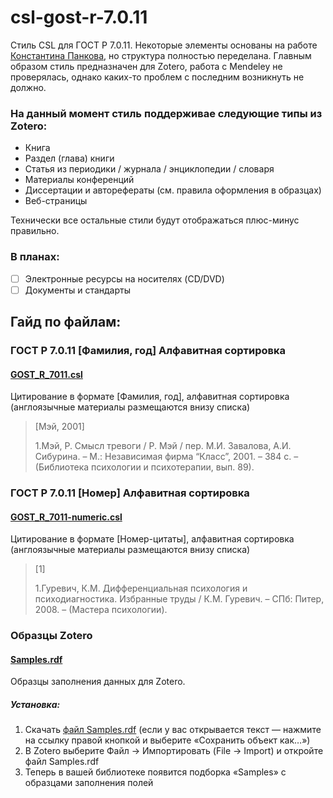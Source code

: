 # csl-gost-r-7.0.11
Стиль CSL для ГОСТ Р 7.0.11. Некоторые элементы основаны на работе [Константина Панкова](http://chetvericov.ru/stil-oformleniya-dlya-mendeley-i-zotero-csl-po-gost-r-705-2008/), но структура полностью переделана.
Главным образом стиль предназначен для Zotero, работа с Mendeley не проверялась, однако каких-то проблем с последним возникнуть не должно.

### На данный момент стиль поддерживае следующие типы из Zotero:
* Книга
* Раздел (глава) книги
* Статья из периодики / журнала / энциклопедии / словаря
* Материалы конференций
* Диссертации и авторефераты (см. правила оформления в образцах)
* Веб-страницы

Технически все остальные стили будут отображаться плюс-минус правильно.

### В планах:
- [ ] Электронные ресурсы на носителях (CD/DVD)
- [ ] Документы и стандарты

## Гайд по файлам:
### ГОСТ Р 7.0.11 [Фамилия, год] Алфавитная сортировка
#### [GOST_R_7011.csl](https://raw.githubusercontent.com/Darxor/csl-gost-r-7.0.11/master/GOST_R_7011.csl)
Цитирование в формате [Фамилия, год], алфавитная сортировка (англоязычные материалы размещаются внизу списка)

>[Мэй, 2001]
>
>1.Мэй, Р. Смысл тревоги / Р. Мэй / пер. М.И. Завалова, А.И. Сибурина. – М.: Независимая фирма “Класс”, 2001. – 384 с. – (Библиотека психологии и психотерапии, вып. 89).

### ГОСТ Р 7.0.11 [Номер] Алфавитная сортировка
#### [GOST_R_7011-numeric.csl](https://raw.githubusercontent.com/Darxor/csl-gost-r-7.0.11/master/GOST_R_7011-numeric.csl)
Цитирование в формате [Номер-цитаты], алфавитная сортировка (англоязычные материалы размещаются внизу списка)

>[1]
>
>1.Гуревич, К.М. Дифференциальная психология и психодиагностика. Избранные труды / К.М. Гуревич. – СПб: Питер, 2008. – (Мастера психологии).

### Образцы Zotero
#### [Samples.rdf](https://raw.githubusercontent.com/Darxor/csl-gost-r-7.0.11/master/Samples.rdf)
Образцы заполнения данных для Zotero.
##### Установка:
1. Скачать [файл Samples.rdf](https://raw.githubusercontent.com/Darxor/csl-gost-r-7.0.11/master/Samples.rdf) (если у вас открывается текст — нажмите на ссылку правой кнопкой и выберите «Сохранить объект как…»)
2. В Zotero выберите Файл → Импортировать (File → Import) и откройте файл Samples.rdf
3. Теперь в вашей библиотеке появится подборка «Samples» с образцами заполнения полей
